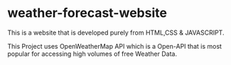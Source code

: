 # weather-forecast-website

This is a website that is developed purely from HTML,CSS & JAVASCRIPT.

This Project uses OpenWeatherMap API which is a Open-API that is most popular for accessing high volumes of free Weather Data.
